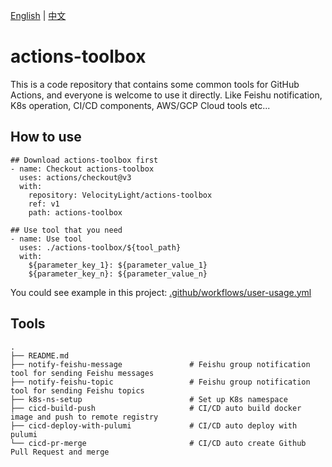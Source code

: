 [English](README.md) | [中文](README_zh.md)

# actions-toolbox
This is a code repository that contains some common tools for GitHub Actions, and everyone is welcome to use it directly.
Like Feishu notification, K8s operation, CI/CD components, AWS/GCP Cloud tools etc...

## How to use
```
## Download actions-toolbox first
- name: Checkout actions-toolbox
  uses: actions/checkout@v3
  with:
    repository: VelocityLight/actions-toolbox
    ref: v1
    path: actions-toolbox

## Use tool that you need
- name: Use tool
  uses: ./actions-toolbox/${tool_path}
  with:
    ${parameter_key_1}: ${parameter_value_1}
    ${parameter_key_n}: ${parameter_value_n}
```
You could see example in this project: [.github/workflows/user-usage.yml](https://github.com/VelocityLight/actions-toolbox/blob/main/.github/workflows/user-usage.yml)

## Tools
```
.
├── README.md
├── notify-feishu-message               # Feishu group notification tool for sending Feishu messages
├── notify-feishu-topic                 # Feishu group notification tool for sending Feishu topics
├── k8s-ns-setup                        # Set up K8s namespace
├── cicd-build-push                     # CI/CD auto build docker image and push to remote registry
├── cicd-deploy-with-pulumi             # CI/CD auto deploy with pulumi
└── cicd-pr-merge                       # CI/CD auto create Github Pull Request and merge
```

